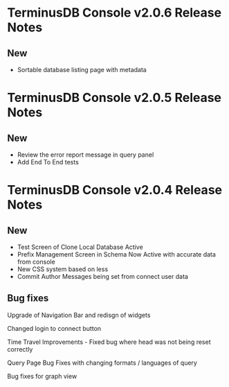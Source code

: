# TerminusDB Console v2.0.6 Release Notes

## New

* Sortable database listing page with metadata

# TerminusDB Console v2.0.5 Release Notes

## New

* Review the error report message in query panel
* Add End To End tests


# TerminusDB Console v2.0.4 Release Notes

## New
* Test Screen of Clone Local Database Active
* Prefix Management Screen in Schema Now Active with accurate data from console
* New CSS system based on less
* Commit Author Messages being set from connect user data


## Bug fixes

Upgrade of Navigation Bar and redisgn of widgets 

Changed login to connect button

Time Travel Improvements - Fixed bug where head was not being reset correctly

Query Page Bug Fixes with changing formats / languages of query 

Bug fixes for graph view



